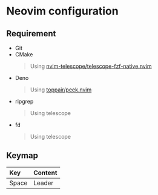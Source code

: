 # Neovim configuration

## Requirement

- Git
- CMake
  > Using [nvim-telescope/telescope-fzf-native.nvim](https://github.com/nvim-telescope/telescope-fzf-native.nvim)
- Deno
  > Using [toppair/peek.nvim](https://github.com/toppair/peek.nvim)
- ripgrep
  > Using telescope
- fd
  > Using telescope

## Keymap

| Key   | Content |
| :---- | ------- |
| Space | Leader  |
